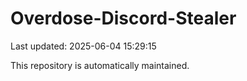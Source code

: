 # Overdose-Discord-Stealer

Last updated: 2025-06-04 15:29:15

This repository is automatically maintained.

